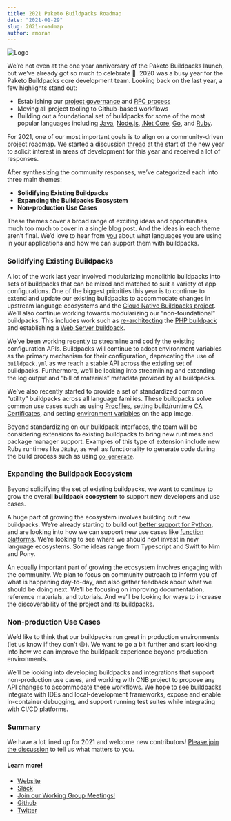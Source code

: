```yaml
---
title: 2021 Paketo Buildpacks Roadmap
date: "2021-01-29"
slug: 2021-roadmap
author: rmoran
---
```


![Logo](/images/posts/0003/logo.png)

We’re not even at the one year anniversary of the Paketo Buildpacks launch, but
we’ve already got so much to celebrate 🎉. 2020 was a busy year for the Paketo
Buildpacks core development team. Looking back on the last year, a few
highlights stand out:

* Establishing our [project
  governance](https://github.com/paketo-buildpacks/community/blob/main/GOVERNANCE.md)
  and [RFC process](https://github.com/paketo-buildpacks/rfcs)
* Moving all project tooling to Github-based workflows
* Building out a foundational set of buildpacks for some of the most popular
  languages including [Java](https://github.com/paketo-buildpacks/java),
  [Node.js](https://github.com/paketo-buildpacks/nodejs), [.Net
  Core](https://github.com/paketo-buildpacks/dotnet-core),
  [Go](https://github.com/paketo-buildpacks/go), and
  [Ruby](https://github.com/paketo-buildpacks/ruby).

For 2021, one of our most important goals is to align on a community-driven
project roadmap. We started a discussion
[thread](https://github.com/paketo-buildpacks/feedback/discussions/2) at the
start of the new year to solicit interest in areas of development for this year
and received a lot of responses.

After synthesizing the community responses, we’ve categorized each into three
main themes:

* **Solidifying Existing Buildpacks**
* **Expanding the Buildpacks Ecosystem**
* **Non-production Use Cases**

These themes cover a broad range of exciting ideas and opportunities, much too
much to cover in a single blog post. And the ideas in each theme aren’t final.
We’d love to hear from
[you](https://github.com/paketo-buildpacks/feedback/discussions/2) about what
languages you are using in your applications and how we can support them with
buildpacks.

### Solidifying Existing Buildpacks

A lot of the work last year involved modularizing monolithic buildpacks into
sets of buildpacks that can be mixed and matched to suit a variety of app
configurations. One of the biggest priorities this year is to continue to
extend and update our existing buildpacks to accommodate changes in upstream
language ecosystems and the [Cloud Native Buildpacks
project](https://buildpacks.io/). We’ll also continue working towards
modularizing our “non-foundational” buildpacks. This includes work such as
[re-architecting](https://github.com/paketo-buildpacks/php/pull/267) the [PHP
buildpack](https://github.com/paketo-buildpacks/php) and establishing a [Web
Server
buildpack](https://github.com/paketo-buildpacks/rfcs/blob/main/accepted/0006-web-servers.md).

We’ve been working recently to streamline and codify the existing configuration
APIs. Buildpacks will continue to adopt environment variables as the primary
mechanism for their configuration, deprecating the use of `buildpack.yml` as we
reach a stable API across the existing set of buildpacks. Furthermore, we’ll be
looking into streamlining and extending the log output and “bill of materials”
metadata provided by all buildpacks.

We’ve also recently started to provide a set of standardized common “utility”
buildpacks across all language families. These buildpacks solve common use
cases such as using [Procfiles](https://github.com/paketo-buildpacks/procfile),
setting build/runtime [CA
Certificates](https://github.com/paketo-buildpacks/ca-certificates), and
setting [environment
variables](https://github.com/paketo-buildpacks/environment-variables) on the
app image.

Beyond standardizing on our buildpack interfaces, the team will be considering
extensions to existing buildpacks to bring new runtimes and package manager
support. Examples of this type of extension include new Ruby runtimes like
`JRuby`, as well as functionality to generate code during the build process such
as using [`go generate`](https://github.com/paketo-buildpacks/go/pull/367).

### Expanding the Buildpack Ecosystem

Beyond solidifying the set of existing buildpacks, we want to continue to grow
the overall **buildpack ecosystem** to support new developers and use cases.

A huge part of growing the ecosystem involves building out new buildpacks.
We’re already starting to build out [better support for
Python](https://github.com/paketo-community/python/issues/226), and are looking
into how we can support new use cases like [function
platforms](https://github.com/paketo-buildpacks/rfcs/pull/29). We’re looking to
see where we should next invest in new language ecosystems. Some ideas range
from Typescript and Swift to Nim and Pony.

An equally important part of growing the ecosystem involves engaging with the
community. We plan to focus on community outreach to inform you of what is
happening day-to-day, and also gather feedback about what we should be doing
next. We’ll be focusing on improving documentation, reference materials, and
tutorials. And we’ll be looking for ways to increase the discoverability of the
project and its buildpacks.

### Non-production Use Cases

We’d like to think that our buildpacks run great in production environments
(let us know if they don’t 😄). We want to go a bit further and start looking
into how we can improve the buildpack experience beyond production
environments.

We’ll be looking into developing buildpacks and integrations that support
non-production use cases, and working with CNB project to propose any API
changes to accommodate these workflows. We hope to see buildpacks integrate
with IDEs and local-development frameworks, expose and enable in-container
debugging, and support running test suites while integrating with CI/CD
platforms.

### Summary

We have a lot lined up for 2021 and welcome new contributors! [Please join the
discussion](https://github.com/paketo-buildpacks/feedback/discussions/2) to
tell us what matters to you.

#### Learn more!

* [Website](https://paketo.io)
* [Slack](https://slack.paketo.io)
* [Join our Working Group Meetings!](https://github.com/paketo-buildpacks/community#working-group-meetings)
* [Github](https://github.com/paketo-buildpacks)
* [Twitter](https://twitter.com/Paketo_io)
